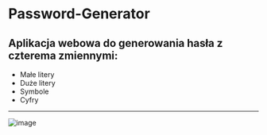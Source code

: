# Password-Generator
## Aplikacja webowa do generowania hasła z czterema zmiennymi:
- Małe litery
- Duże litery
- Symbole
- Cyfry
------------------------------------------------
![image](https://github.com/szymek343t/Password-Generator/assets/109685036/765e9732-29e9-48a0-8ecf-b9ac99519bbf)
